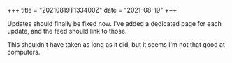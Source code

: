 +++
title = "20210819T133400Z"
date  = "2021-08-19"
+++

Updates should finally be fixed now. I've added a dedicated page for each update, and the feed should link to those.

This shouldn't have taken as long as it did, but it seems I'm not that good at computers.
